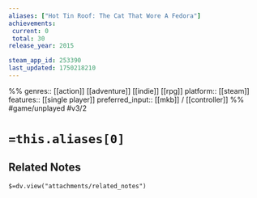 ```yaml
---
aliases: ["Hot Tin Roof: The Cat That Wore A Fedora"]
achievements:
 current: 0
 total: 30
release_year: 2015

steam_app_id: 253390
last_updated: 1750218210
---
```

%%
genres:: [[action]] [[adventure]] [[indie]] [[rpg]]
platform:: [[steam]]
features:: [[single player]]
preferred_input:: [[mkb]] / [[controller]]
%%
#game/unplayed
#v3/2

# `=this.aliases[0]`
## Related Notes
`$=dv.view("attachments/related_notes")`